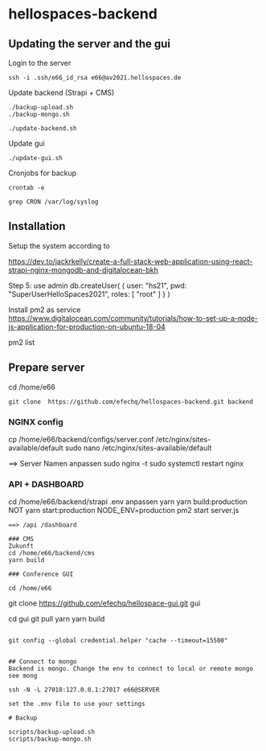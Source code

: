 # hellospaces-backend


## Updating the server and the gui

Login to the server
```
ssh -i .ssh/e66_id_rsa e66@av2021.hellospaces.de
````

Update backend (Strapi + CMS)
```
./backup-upload.sh
./backup-mongo.sh

./update-backend.sh
```

Update gui
```
./update-gui.sh
```

Cronjobs for backup
```
crontab -e

grep CRON /var/log/syslog
```


## Installation 

Setup the system according to 

https://dev.to/jackrkelly/create-a-full-stack-web-application-using-react-strapi-nginx-mongodb-and-digitalocean-bkh


Step 5:
use admin
db.createUser(
  {
    user: "hs21",
    pwd: "SuperUserHelloSpaces2021",
    roles: [ "root" ]
  }
)


Install pm2 as service
https://www.digitalocean.com/community/tutorials/how-to-set-up-a-node-js-application-for-production-on-ubuntu-18-04

pm2 list

## Prepare server 
cd /home/e66
```
git clone  https://github.com/efechq/hellospaces-backend.git backend
```

### NGINX config
cp /home/e66/backend/configs/server.conf /etc/nginx/sites-available/default
sudo nano /etc/nginx/sites-available/default

==> Server Namen anpassen
sudo nginx -t
sudo systemctl restart nginx

### API + DASHBOARD

cd /home/e66/backend/strapi
.env anpassen
yarn
yarn build:production
NOT    yarn start:production
NODE_ENV=production pm2 start server.js

```
==> /api /dashboard

### CMS
Zukunft
cd /home/e66/backend/cms
yarn build

### Conference GUI

cd /home/e66
```
git clone https://github.com/efechq/hellospace-gui.git gui

cd gui
git pull
yarn
yarn build
```

git config --global credential.helper "cache --timeout=15500"


## Connect to mongo
Backend is mongo. Change the env to connect to local or remote mongo see mong

ssh -N -L 27018:127.0.0.1:27017 e66@SERVER

set the .env file to use your settings

# Backup

scripts/backup-upload.sh 
scripts/backup-mongo.sh 